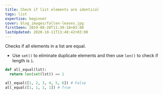 ```yaml
---
title: Check if list elements are identical
tags: list
expertise: beginner
cover: blog_images/fallen-leaves.jpg
firstSeen: 2019-08-20T11:39:18+03:00
lastUpdated: 2020-10-11T13:40:42+03:00
---
```


Checks if all elements in a list are equal.

- Use `set()` to eliminate duplicate elements and then use `len()` to check if length is `1`.

```py
def all_equal(lst):
  return len(set(lst)) == 1
```

```py
all_equal([1, 2, 3, 4, 5, 6]) # False
all_equal([1, 1, 1, 1]) # True
```
